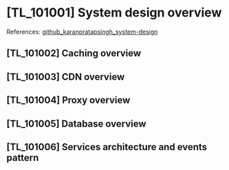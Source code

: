 # [TL_101001] System design overview

References: [github_karanpratapsingh_system-design](https://github.com/karanpratapsingh/system-design)

## [TL_101002] Caching overview

## [TL_101003] CDN overview

## [TL_101004] Proxy overview

## [TL_101005] Database overview

## [TL_101006] Services architecture and events pattern
